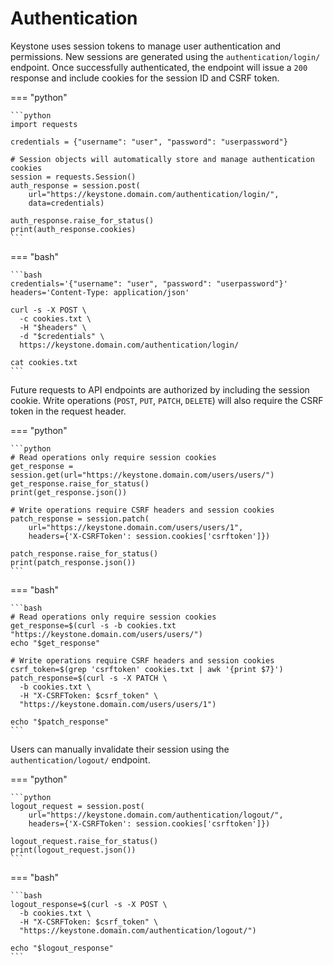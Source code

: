 # Authentication

Keystone uses session tokens to manage user authentication and permissions.
New sessions are generated using the `authentication/login/` endpoint.
Once successfully authenticated, the endpoint will issue a `200`
response and include cookies for the session ID and CSRF token.

=== "python"

    ```python
    import requests
    
    credentials = {"username": "user", "password": "userpassword"} 

    # Session objects will automatically store and manage authentication cookies
    session = requests.Session()
    auth_response = session.post(
        url="https://keystone.domain.com/authentication/login/",
        data=credentials)

    auth_response.raise_for_status()
    print(auth_response.cookies)
    ```

=== "bash"

    ```bash
    credentials='{"username": "user", "password": "userpassword"}'
    headers='Content-Type: application/json'

    curl -s -X POST \
      -c cookies.txt \
      -H "$headers" \
      -d "$credentials" \
      https://keystone.domain.com/authentication/login/

    cat cookies.txt
    ```

Future requests to API endpoints are authorized by including the session cookie.
Write operations (`POST`, `PUT`, `PATCH`, `DELETE`) will also require the CSRF token in the request header.

=== "python"

    ```python
    # Read operations only require session cookies
    get_response = session.get(url="https://keystone.domain.com/users/users/")
    get_response.raise_for_status()
    print(get_response.json())

    # Write operations require CSRF headers and session cookies
    patch_response = session.patch(
        url="https://keystone.domain.com/users/users/1", 
        headers={'X-CSRFToken': session.cookies['csrftoken']})

    patch_response.raise_for_status()
    print(patch_response.json())
    ```

=== "bash"

    ```bash
    # Read operations only require session cookies
    get_response=$(curl -s -b cookies.txt "https://keystone.domain.com/users/users/")
    echo "$get_response"

    # Write operations require CSRF headers and session cookies
    csrf_token=$(grep 'csrftoken' cookies.txt | awk '{print $7}')
    patch_response=$(curl -s -X PATCH \
      -b cookies.txt \
      -H "X-CSRFToken: $csrf_token" \
      "https://keystone.domain.com/users/users/1")

    echo "$patch_response"
    ```

Users can manually invalidate their session using the `authentication/logout/` endpoint.

=== "python"

    ```python
    logout_request = session.post(
        url="https://keystone.domain.com/authentication/logout/", 
        headers={'X-CSRFToken': session.cookies['csrftoken']})

    logout_request.raise_for_status()
    print(logout_request.json())
    ```

=== "bash"

    ```bash
    logout_response=$(curl -s -X POST \
      -b cookies.txt \ 
      -H "X-CSRFToken: $csrf_token" \
      "https://keystone.domain.com/authentication/logout/")
    
    echo "$logout_response"
    ```